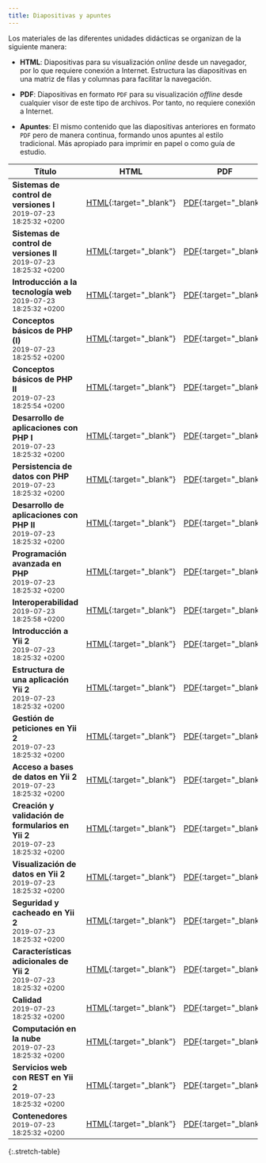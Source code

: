 ```yaml
---
title: Diapositivas y apuntes
---
```


Los materiales de las diferentes unidades didácticas se organizan de la siguiente manera:

- **HTML**: Diapositivas para su visualización *online* desde un navegador, por lo que requiere conexión a Internet. Estructura las diapositivas en una matriz de filas y columnas para facilitar la navegación.

- **PDF**: Diapositivas en formato `PDF` para su visualización *offline* desde cualquier visor de este tipo de archivos. Por tanto, no requiere conexión a Internet.

- **Apuntes**: El mismo contenido que las diapositivas anteriores en formato `PDF` pero de manera continua, formando unos apuntes al estilo tradicional. Más apropiado para imprimir en papel o como guía de estudio.

| Título | HTML | PDF | Apuntes |
| ------ |:----:|:---:|:-------:|
| <strong>Sistemas de control de versiones I</strong><br><small class="fecha">2019-07-23 18:25:32 +0200</small> | [HTML](slides/sistemas-de-control-de-versiones-i.html){:target="_blank"} | [PDF](pdf/sistemas-de-control-de-versiones-i.pdf){:target="_blank"} | [Apuntes](apuntes/sistemas-de-control-de-versiones-i-apuntes.pdf){:target="_blank"}
| <strong>Sistemas de control de versiones II</strong><br><small class="fecha">2019-07-23 18:25:32 +0200</small> | [HTML](slides/sistemas-de-control-de-versiones-ii.html){:target="_blank"} | [PDF](pdf/sistemas-de-control-de-versiones-ii.pdf){:target="_blank"} | [Apuntes](apuntes/sistemas-de-control-de-versiones-ii-apuntes.pdf){:target="_blank"}
| <strong>Introducción a la tecnología web</strong><br><small class="fecha">2019-07-23 18:25:32 +0200</small> | [HTML](slides/introduccion-a-la-tecnologia-web.html){:target="_blank"} | [PDF](pdf/introduccion-a-la-tecnologia-web.pdf){:target="_blank"} | [Apuntes](apuntes/introduccion-a-la-tecnologia-web-apuntes.pdf){:target="_blank"}
| <strong>Conceptos básicos de PHP (I)</strong><br><small class="fecha">2019-07-23 18:25:52 +0200</small> | [HTML](slides/conceptos-basicos-de-php-i.html){:target="_blank"} | [PDF](pdf/conceptos-basicos-de-php-i.pdf){:target="_blank"} | [Apuntes](apuntes/conceptos-basicos-de-php-i-apuntes.pdf){:target="_blank"}
| <strong>Conceptos básicos de PHP II</strong><br><small class="fecha">2019-07-23 18:25:54 +0200</small> | [HTML](slides/conceptos-basicos-de-php-ii.html){:target="_blank"} | [PDF](pdf/conceptos-basicos-de-php-ii.pdf){:target="_blank"} | [Apuntes](apuntes/conceptos-basicos-de-php-ii-apuntes.pdf){:target="_blank"}
| <strong>Desarrollo de aplicaciones con PHP I</strong><br><small class="fecha">2019-07-23 18:25:32 +0200</small> | [HTML](slides/desarrollo-de-aplicaciones-con-php-i.html){:target="_blank"} | [PDF](pdf/desarrollo-de-aplicaciones-con-php-i.pdf){:target="_blank"} | [Apuntes](apuntes/desarrollo-de-aplicaciones-con-php-i-apuntes.pdf){:target="_blank"}
| <strong>Persistencia de datos con PHP</strong><br><small class="fecha">2019-07-23 18:25:32 +0200</small> | [HTML](slides/persistencia-de-datos-con-php.html){:target="_blank"} | [PDF](pdf/persistencia-de-datos-con-php.pdf){:target="_blank"} | [Apuntes](apuntes/persistencia-de-datos-con-php-apuntes.pdf){:target="_blank"}
| <strong>Desarrollo de aplicaciones con PHP II</strong><br><small class="fecha">2019-07-23 18:25:32 +0200</small> | [HTML](slides/desarrollo-de-aplicaciones-con-php-ii.html){:target="_blank"} | [PDF](pdf/desarrollo-de-aplicaciones-con-php-ii.pdf){:target="_blank"} | [Apuntes](apuntes/desarrollo-de-aplicaciones-con-php-ii-apuntes.pdf){:target="_blank"}
| <strong>Programación avanzada en PHP</strong><br><small class="fecha">2019-07-23 18:25:32 +0200</small> | [HTML](slides/programacion-avanzada-en-php.html){:target="_blank"} | [PDF](pdf/programacion-avanzada-en-php.pdf){:target="_blank"} | [Apuntes](apuntes/programacion-avanzada-en-php-apuntes.pdf){:target="_blank"}
| <strong>Interoperabilidad</strong><br><small class="fecha">2019-07-23 18:25:58 +0200</small> | [HTML](slides/interoperabilidad.html){:target="_blank"} | [PDF](pdf/interoperabilidad.pdf){:target="_blank"} | [Apuntes](apuntes/interoperabilidad-apuntes.pdf){:target="_blank"}
| <strong>Introducción a Yii 2</strong><br><small class="fecha">2019-07-23 18:25:32 +0200</small> | [HTML](slides/introduccion-a-yii-2.html){:target="_blank"} | [PDF](pdf/introduccion-a-yii-2.pdf){:target="_blank"} | [Apuntes](apuntes/introduccion-a-yii-2-apuntes.pdf){:target="_blank"}
| <strong>Estructura de una aplicación Yii 2</strong><br><small class="fecha">2019-07-23 18:25:32 +0200</small> | [HTML](slides/estructura-de-una-aplicacion-yii-2.html){:target="_blank"} | [PDF](pdf/estructura-de-una-aplicacion-yii-2.pdf){:target="_blank"} | [Apuntes](apuntes/estructura-de-una-aplicacion-yii-2-apuntes.pdf){:target="_blank"}
| <strong>Gestión de peticiones en Yii 2</strong><br><small class="fecha">2019-07-23 18:25:32 +0200</small> | [HTML](slides/gestion-de-peticiones-en-yii-2.html){:target="_blank"} | [PDF](pdf/gestion-de-peticiones-en-yii-2.pdf){:target="_blank"} | [Apuntes](apuntes/gestion-de-peticiones-en-yii-2-apuntes.pdf){:target="_blank"}
| <strong>Acceso a bases de datos en Yii 2</strong><br><small class="fecha">2019-07-23 18:25:32 +0200</small> | [HTML](slides/acceso-a-bases-de-datos-en-yii-2.html){:target="_blank"} | [PDF](pdf/acceso-a-bases-de-datos-en-yii-2.pdf){:target="_blank"} | [Apuntes](apuntes/acceso-a-bases-de-datos-en-yii-2-apuntes.pdf){:target="_blank"}
| <strong>Creación y validación de formularios en Yii 2</strong><br><small class="fecha">2019-07-23 18:25:32 +0200</small> | [HTML](slides/creacion-y-validacion-de-formularios-en-yii-2.html){:target="_blank"} | [PDF](pdf/creacion-y-validacion-de-formularios-en-yii-2.pdf){:target="_blank"} | [Apuntes](apuntes/creacion-y-validacion-de-formularios-en-yii-2-apuntes.pdf){:target="_blank"}
| <strong>Visualización de datos en Yii 2</strong><br><small class="fecha">2019-07-23 18:25:32 +0200</small> | [HTML](slides/visualizacion-de-datos-en-yii-2.html){:target="_blank"} | [PDF](pdf/visualizacion-de-datos-en-yii-2.pdf){:target="_blank"} | [Apuntes](apuntes/visualizacion-de-datos-en-yii-2-apuntes.pdf){:target="_blank"}
| <strong>Seguridad y cacheado en Yii 2</strong><br><small class="fecha">2019-07-23 18:25:32 +0200</small> | [HTML](slides/seguridad-y-cacheado-en-yii-2.html){:target="_blank"} | [PDF](pdf/seguridad-y-cacheado-en-yii-2.pdf){:target="_blank"} | [Apuntes](apuntes/seguridad-y-cacheado-en-yii-2-apuntes.pdf){:target="_blank"}
| <strong>Características adicionales de Yii 2</strong><br><small class="fecha">2019-07-23 18:25:32 +0200</small> | [HTML](slides/caracteristicas-adicionales-de-yii-2.html){:target="_blank"} | [PDF](pdf/caracteristicas-adicionales-de-yii-2.pdf){:target="_blank"} | [Apuntes](apuntes/caracteristicas-adicionales-de-yii-2-apuntes.pdf){:target="_blank"}
| <strong>Calidad</strong><br><small class="fecha">2019-07-23 18:25:32 +0200</small> | [HTML](slides/calidad.html){:target="_blank"} | [PDF](pdf/calidad.pdf){:target="_blank"} | [Apuntes](apuntes/calidad-apuntes.pdf){:target="_blank"}
| <strong>Computación en la nube</strong><br><small class="fecha">2019-07-23 18:25:32 +0200</small> | [HTML](slides/computacion-en-la-nube.html){:target="_blank"} | [PDF](pdf/computacion-en-la-nube.pdf){:target="_blank"} | [Apuntes](apuntes/computacion-en-la-nube-apuntes.pdf){:target="_blank"}
| <strong>Servicios web con REST en Yii 2</strong><br><small class="fecha">2019-07-23 18:25:32 +0200</small> | [HTML](slides/servicios-web-con-rest-en-yii-2.html){:target="_blank"} | [PDF](pdf/servicios-web-con-rest-en-yii-2.pdf){:target="_blank"} | [Apuntes](apuntes/servicios-web-con-rest-en-yii-2-apuntes.pdf){:target="_blank"}
| <strong>Contenedores</strong><br><small class="fecha">2019-07-23 18:25:32 +0200</small> | [HTML](slides/contenedores.html){:target="_blank"} | [PDF](pdf/contenedores.pdf){:target="_blank"} | [Apuntes](apuntes/contenedores-apuntes.pdf){:target="_blank"}
{:.stretch-table}
